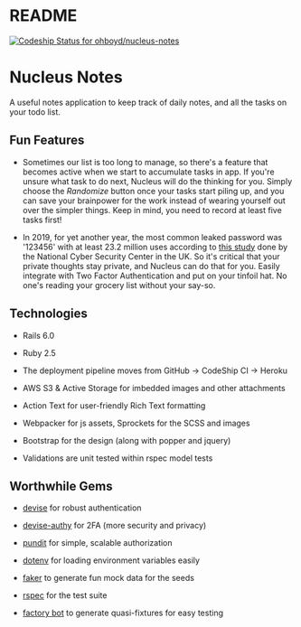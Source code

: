 # README

[![Codeship Status for ohboyd/nucleus-notes](https://app.codeship.com/projects/606edc30-ac99-0138-3e80-1a43eebcb420/status?branch=master)](https://app.codeship.com/projects/403406)


# Nucleus Notes
A useful notes application to keep track of daily notes, and all the tasks on your todo list.

## Fun Features

- Sometimes our list is too long to manage, so there's a feature that becomes active when we start to accumulate tasks in app. If you're unsure what task to do next, Nucleus will do the thinking for you. Simply choose the *Randomize* button once your tasks start piling up, and you can save your brainpower for the work instead of wearing yourself out over the simpler things. Keep in mind, you need to record at least five tasks first!

- In 2019, for yet another year, the most common leaked password was '123456' with at least 23.2 million uses according to [this study](https://www.ncsc.gov.uk/news/most-hacked-passwords-revealed-as-uk-cyber-survey-exposes-gaps-in-online-security) done by the National Cyber Security Center in the UK. So it's critical that your private thoughts stay private, and Nucleus can do that for you. Easily integrate with Two Factor Authentication and put on your tinfoil hat. No one's reading your grocery list without your say-so.

## Technologies

- Rails 6.0

- Ruby 2.5

- The deployment pipeline moves from GitHub -> CodeShip CI -> Heroku

- AWS S3 & Active Storage for imbedded images and other attachments

- Action Text for user-friendly Rich Text formatting

- Webpacker for js assets, Sprockets for the SCSS and images

- Bootstrap for the design (along with popper and jquery)

- Validations are unit tested within rspec model tests


## Worthwhile Gems

- [devise](https://github.com/heartcombo/devise) for robust authentication

- [devise-authy](https://github.com/twilio/authy-devise) for 2FA (more security and privacy)

- [pundit](https://github.com/varvet/pundit) for simple, scalable authorization

- [dotenv](https://github.com/bkeepers/dotenv) for loading environment variables easily

- [faker](https://github.com/faker-ruby/faker) to generate fun mock data for the seeds

- [rspec](https://github.com/rspec/rspec-rails) for the test suite

- [factory bot](https://github.com/thoughtbot/factory_bot_rails) to generate quasi-fixtures for easy testing
